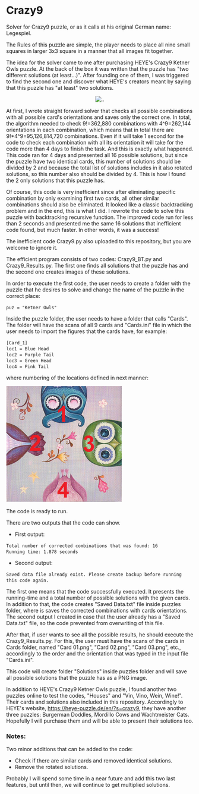 # Crazy9

Solver for Crazy9 puzzle, or as it calls at his original German name: Legespiel.

The Rules of this puzzle are simple, the player needs to place all nine small squares in larger 3x3 square in a manner that all images fit together.

The idea for the solver came to me after purchasing HEYE's Crazy9 Ketner Owls puzzle. At the back of the box it was written that the puzzle has "two different solutions (at least...)". After founding one of them, I was triggered to find the second one and discover what HEYE's creators meant by saying that this puzzle has "at least" two solutions.

<p align="center">
  <img src="./Ketner Owls/Ketner Owls.jpg" alt=".." title="Crazy9 Ketner Owls puzzle." />
</p>

At first, I wrote straight forward solver that checks all possible combinations with all possible card's orientations and saves only the correct one. In total, the algorithm needed to check 9!=362,880 combinations with 4^9=262,144 orientations in each combination, which means that in total there are 9!*4^9=95,126,814,720 combinations. Even if it will take 1 second for the code to check each combination with all its orientation it will take for the code more than 4 days to finish the task. And this is exactly what happened. This code ran for 4 days and presented all 16 possible solutions, but since the puzzle have two identical cards, this number of solutions should be divided by 2 and because the total list of solutions includes in it also rotated solutions, so this number also should be divided by 4. This is how I found the 2 only solutions that this puzzle has.

Of course, this code is very inefficient since after eliminating specific combination by only examining first two cards, all other similar combinations should also be eliminated. It looked like a classic backtracking problem and in the end, this is what I did. I rewrote the code to solve this puzzle with backtracking recursive function. The improved code run for less than 2 seconds and presented me the same 16 solutions that inefficient code found, but much faster. In other words, it was a success!

The inefficient code Crazy9.py also uploaded to this repository, but you are welcome to ignore it.

The efficient program consists of two codes: Crazy9_BT.py and Crazy9_Results.py. The first one finds all solutions that the puzzle has and the second one creates images of these solutions.

In order to execute the first code, the user needs to create a folder with the puzzle that he desires to solve and change the name of the puzzle in the correct place:
```[bash]
puz = "Ketner Owls"
```

Inside the puzzle folder, the user needs to have a folder that calls "Cards". The folder will have the scans of all 9 cards and "Cards.ini" file in which the user needs to import the figures that the cards have, for example:
```[bash]
[Card_1]
loc1 = Blue Head
loc2 = Purple Tail
loc3 = Green Head
loc4 = Pink Tail
```
where numbering of the locations defined in next manner:
<p>
  <img src="./Locations.png" alt=".." title="Locations." />
</p>

The code is ready to run.

There are two outputs that the code can show.
- First output:
```[bash]
Total number of corrected combinations that was found: 16
Running time: 1.878 seconds
```
- Second output:
```[bash]
Saved data file already exist. Please create backup before running this code again.
```
The first one means that the code successfully executed. It presents the running-time and a total number of possible solutions with the given cards. In addition to that, the code creates "Saved Data.txt" file inside puzzles folder, where is saves the corrected combinations with cards orientations.
The second output I created in case that the user already has a "Saved Data.txt" file, so the code prevented from overwriting of this file.

After that, if user wants to see all the possible results, he should execute the Crazy9_Results.py. For this, the user must have the scans of the cards in Cards folder, named "Card 01.png", "Card 02.png", "Card 03.png", etc., accordingly to the order and the orientation that was typed in the input file "Cards.ini".

This code will create folder "Solutions" inside puzzles folder and will save all possible solutions that the puzzle has as a PNG image.

In addition to HEYE's Crazy9 Ketner Owls puzzle, I found another two puzzles online to test the codes, "Houses" and "Vin, Vino, Wein, Wine!". Their cards and solutions also included in this repository. Accordingly to HEYE's website, https://heye-puzzle.de/en/?s=crazy9, they have another three puzzles: Burgerman Doddles, Mordillo Cows and Wachtmeister Cats. Hopefully I will purchase them and will be able to present their solutions too.

### Notes:
Two minor additions that can be added to the code:
- Check if there are similar cards and removed identical solutions.
- Remove the rotated solutions.

Probably I will spend some time in a near future and add this two last features, but until then, we will continue to get multiplied solutions.
